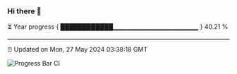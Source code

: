 ### Hi there 👋

⏳ Year progress { ████████████▁▁▁▁▁▁▁▁▁▁▁▁▁▁▁▁▁▁ } 40.21 %

---

⏰ Updated on Mon, 27 May 2024 03:38:18 GMT

![Progress Bar CI](https://github.com/IshwaranRudhara/GIT-ACTION/workflows/Progress%20Bar%20CI/badge.svg)

